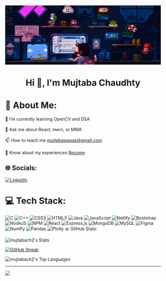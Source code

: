 <p align="center">
  <img src="mario.gif" alt="MasterHead">
</p>

<h1 align="center">Hi 👋, I'm Mujtaba Chaudhty</h1>

# 💫 About Me:
🌱 I’m currently learning OpenCV and DSA<br><br>💬 Ask me about React, mern, or MMA<br><br>📫 How to reach me mujtabawaqas@gmail.com<br><br>📄 Know about my experiences <a href="https://scarlet-martina-3.tiiny.site/"> Resume </a>


## 🌐 Socials:
[![LinkedIn](https://img.shields.io/badge/LinkedIn-%230077B5.svg?logo=linkedin&logoColor=white)](https://www.linkedin.com/in/mujtaba-chaudhry/)


# 💻 Tech Stack:
![C](https://img.shields.io/badge/c-%2300599C.svg?style=for-the-badge&logo=c&logoColor=white) ![C++](https://img.shields.io/badge/c++-%2300599C.svg?style=for-the-badge&logo=c%2B%2B&logoColor=white) ![CSS3](https://img.shields.io/badge/css3-%231572B6.svg?style=for-the-badge&logo=css3&logoColor=white) ![HTML5](https://img.shields.io/badge/html5-%23E34F26.svg?style=for-the-badge&logo=html5&logoColor=white) ![Java](https://img.shields.io/badge/java-%23ED8B00.svg?style=for-the-badge&logo=java&logoColor=white) ![JavaScript](https://img.shields.io/badge/javascript-%23323330.svg?style=for-the-badge&logo=javascript&logoColor=%23F7DF1E) ![Netlify](https://img.shields.io/badge/netlify-%23000000.svg?style=for-the-badge&logo=netlify&logoColor=#00C7B7) ![Bootstrap](https://img.shields.io/badge/bootstrap-%23563D7C.svg?style=for-the-badge&logo=bootstrap&logoColor=white) ![NodeJS](https://img.shields.io/badge/node.js-6DA55F?style=for-the-badge&logo=node.js&logoColor=white) ![NPM](https://img.shields.io/badge/NPM-%23000000.svg?style=for-the-badge&logo=npm&logoColor=white) ![React](https://img.shields.io/badge/react-%2320232a.svg?style=for-the-badge&logo=react&logoColor=%2361DAFB) ![Express.js](https://img.shields.io/badge/express.js-%23404d59.svg?style=for-the-badge&logo=express&logoColor=%2361DAFB) ![MongoDB](https://img.shields.io/badge/MongoDB-%234ea94b.svg?style=for-the-badge&logo=mongodb&logoColor=white) ![MySQL](https://img.shields.io/badge/mysql-%2300f.svg?style=for-the-badge&logo=mysql&logoColor=white) 	![Figma](https://img.shields.io/badge/figma-%23F24E1E.svg?style=for-the-badge&logo=figma&logoColor=white) ![NumPy](https://img.shields.io/badge/numpy-%23013243.svg?style=for-the-badge&logo=numpy&logoColor=white) ![Pandas](https://img.shields.io/badge/pandas-%23150458.svg?style=for-the-badge&logo=pandas&logoColor=white) ![Plotly](https://img.shields.io/badge/Plotly-%233F4F75.svg?style=for-the-badge&logo=plotly&logoColor=white)
📊 GitHub Stats:

![mujtabach2's Stats](https://github-readme-stats.vercel.app/api?username=mujtabach2&theme=vue-dark&show_icons=true&hide_border=true&count_private=true)

[![GitHub Streak](https://streak-stats.demolab.com?user=mujtabach2&theme=vue-dark)](https://git.io/streak-stats)

![mujtabach2's Top Languages](https://github-readme-stats.vercel.app/api/top-langs/?username=mujtabach2&theme=vue-dark&show_icons=true&hide_border=true&layout=compact)


---
[![](https://visitcount.itsvg.in/api?id=mujtabach2&icon=0&color=0)](https://visitcount.itsvg.in)

<!-- Proudly created with GPRM ( https://gprm.itsvg.in ) -->
